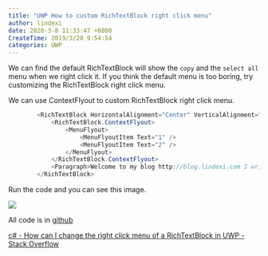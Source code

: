 ```yaml
---
title: "UWP How to custom RichTextBlock right click menu"
author: lindexi
date: 2020-3-8 11:33:47 +0800
CreateTime: 2019/3/20 9:54:54
categories: UWP
---
```


We can find the default RichTextBlock will show the `copy` and the `select all` menu when we right click it.
If you think the default menu is too boring, try customizing the RichTextBlock right click menu.

<!--more-->


<!-- CreateTime:2019/3/20 9:54:54 -->

<!-- csdn -->

We can use ContextFlyout to custom RichTextBlock right click menu.

```csharp
        <RichTextBlock HorizontalAlignment="Center" VerticalAlignment="Center">
            <RichTextBlock.ContextFlyout>
                <MenuFlyout>
                    <MenuFlyoutItem Text="1" />
                    <MenuFlyoutItem Text="2" />
                </MenuFlyout>
            </RichTextBlock.ContextFlyout>
            <Paragraph>Welcome to my blog http://blog.lindexi.com I write some UWP blogs</Paragraph>
        </RichTextBlock>
```

Run the code and you can see this image.

<!-- ![](image/UWP How to custom RichTextBlock right click menu/How can I change the right click menu of a RichTextBlock in UWP.gif) -->

![](http://image.acmx.xyz/lindexi%2F201932094724277)

All code is in [github](https://github.com/lindexi/lindexi_gd/tree/7a716887868435aab72683997806c9e7133722b4/LekaryusijefowHirgemsterevepalltrallxay)

[c# - How can I change the right click menu of a RichTextBlock in UWP - Stack Overflow](https://stackoverflow.com/a/55252373/6116637 )


